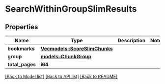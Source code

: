 # SearchWithinGroupSlimResults

## Properties

Name | Type | Description | Notes
------------ | ------------- | ------------- | -------------
**bookmarks** | [**Vec<models::ScoreSlimChunks>**](ScoreSlimChunks.md) |  | 
**group** | [**models::ChunkGroup**](ChunkGroup.md) |  | 
**total_pages** | **i64** |  | 

[[Back to Model list]](../README.md#documentation-for-models) [[Back to API list]](../README.md#documentation-for-api-endpoints) [[Back to README]](../README.md)


